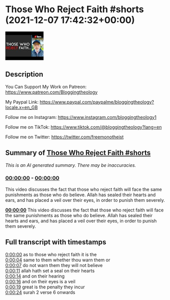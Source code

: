 # Those Who Reject Faith #shorts (2021-12-07 17:42:32+00:00)

![alt Those Who Reject Faith #shorts](c6_PVUhW3zQ.jpg "Those Who Reject Faith #shorts")

## Description

You Can Support My Work on Patreon:
https://www.patreon.com/Bloggingtheology

My Paypal Link: 
https://www.paypal.com/paypalme/bloggingtheology?locale.x=en_GB

Follow me on Instagram:
https://www.instagram.com/bloggingtheology1

Follow me on TikTok:
https://www.tiktok.com/@bloggingtheology?lang=en

Follow me on Twitter:
https://twitter.com/freemonotheist

## Summary of [Those Who Reject Faith #shorts](https://www.youtube.com/watch?v=c6_PVUhW3zQ)


*This is an AI generated summary. There may be inaccuracies. [](/)*

### [00:00:00](https://www.youtube.com/watch?v=c6_PVUhW3zQ&t=0) - [00:00:00](https://www.youtube.com/watch?v=c6_PVUhW3zQ&t=0)

This video discusses the fact that those who reject faith will face the same punishments as those who do believe. Allah has sealed their hearts and ears, and has placed a veil over their eyes, in order to punish them severely.

**[00:00:00](https://www.youtube.com/watch?v=c6_PVUhW3zQ&t=0)** This video discusses the fact that those who reject faith will face the same punishments as those who do believe. Allah has sealed their hearts and ears, and has placed a veil over their eyes, in order to punish them severely.

## Full transcript with timestamps

[0:00:00](https://youtu.be/c6_PVUhW3zQ?t=0) as to those who reject faith it is the  
[0:00:04](https://youtu.be/c6_PVUhW3zQ?t=4) same to them whether thou warn them or  
[0:00:07](https://youtu.be/c6_PVUhW3zQ?t=7) do not warn them they will not believe  
[0:00:11](https://youtu.be/c6_PVUhW3zQ?t=11) allah hath set a seal on their hearts  
[0:00:14](https://youtu.be/c6_PVUhW3zQ?t=14) and on their hearing  
[0:00:16](https://youtu.be/c6_PVUhW3zQ?t=16) and on their eyes is a veil  
[0:00:19](https://youtu.be/c6_PVUhW3zQ?t=19) great is the penalty they incur  
[0:00:24](https://youtu.be/c6_PVUhW3zQ?t=24) surah 2 verse 6 onwards  

